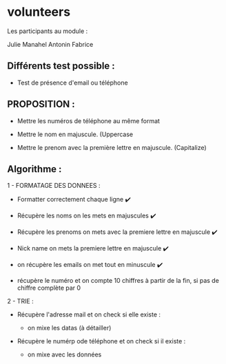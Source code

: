 # volunteers

Les participants au module :

Julie
Manahel
Antonin
Fabrice


## Différents test possible :

- Test de présence d'email ou téléphone

## PROPOSITION :

- Mettre les numéros de téléphone au même format
  

- Mettre le nom en majuscule. (Uppercase


- Mettre le prenom avec la première lettre en majuscule. (Capitalize)

## Algorithme :

1 - FORMATAGE DES DONNEES :

- Formatter correctement chaque ligne ✔️

- Récupère les noms on les mets en majuscules ✔️

- Récupère les prenoms on mets avec la premiere lettre en majuscule ✔️

- Nick name on mets la premiere lettre en majuscule ✔️

- on récupère les emails on met tout en minuscule ✔️

- récupère le numéro et on compte 10 chiffres à partir de la fin, si pas de chiffre complète par 0



2 - TRIE :
- Récupère l'adresse mail et on check si elle existe :
    - on mixe les datas (à détailler)
    
- Récupère le numérp  ode téléphone  et on check si il existe :
    - on mixe avec les données